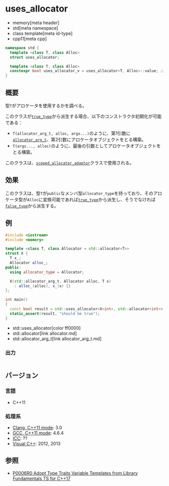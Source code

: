 # uses_allocator
* memory[meta header]
* std[meta namespace]
* class template[meta id-type]
* cpp11[meta cpp]

```cpp
namespace std {
  template <class T, class Alloc>
  struct uses_allocator;

  template <class T, class Alloc>
  constexpr bool uses_allocator_v = uses_allocator<T, Alloc>::value; // C++17
}
```

## 概要
型`T`がアロケータを使用するかを調べる。

このクラスが[`true_type`](/reference/type_traits/true_type.md)から派生する場合、以下のコンストラクタ初期化が可能である：

- `T(allocator_arg_t, alloc, args...)`のように、第1引数に[`allocator_arg_t`](allocator_arg_t.md)、第2引数にアロケータオブジェクトをとる構築。
- `T(args..., alloc)`のように、最後の引数としてアロケータオブジェクトをとる構築。

このクラスは、[`scoped_allocator_adaptor`](/reference/scoped_allocator/scoped_allocator_adaptor.md)クラスで使用される。


## 効果
このクラスは、型`T`が`public`なメンバ型`allocator_type`を持っており、そのアロケータ型が`Alloc`に変換可能であれば[`true_type`](/reference/type_traits/true_type.md)から派生し、そうでなければ[`false_type`](/reference/type_traits/false_type.md)から派生する。


## 例
```cpp example
#include <iostream>
#include <memory>

template <class T, class Allocator = std::allocator<T>>
struct X {
  T x_;
  Allocator alloc_;
public:
  using allocator_type = Allocator;

  X(std::allocator_arg_t, Allocator alloc, T x)
    : alloc_(alloc), x_(x) {}
};

int main()
{
  const bool result = std::uses_allocator<X<int>, std::allocator<int>>::value;
  static_assert(result, "should be true");
}
```
* std::uses_allocator[color ff0000]
* std::allocator[link allocator.md]
* std::allocator_arg_t[link allocator_arg_t.md]

### 出力
```
```


## バージョン
### 言語
- C++11

### 処理系
- [Clang, C++11 mode](/implementation.md#clang): 3.0
- [GCC, C++11 mode](/implementation.md#gcc): 4.6.4
- [ICC](/implementation.md#icc): ??
- [Visual C++](/implementation.md#visual_cpp): 2012, 2013


## 参照
- [P0006R0 Adopt Type Traits Variable Templates from Library Fundamentals TS for C++17](http://www.open-std.org/jtc1/sc22/wg21/docs/papers/2015/p0006r0.html)
